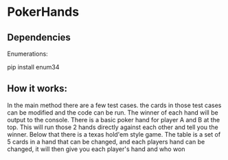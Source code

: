 # PokerHands

## Dependencies
Enumerations:

pip install enum34

## How it works:
In the main method there are a few test cases. the cards in those test cases can be modified and the code can be run. 
The winner of each hand will be output to the console. There is a basic poker hand for player A and B at the top. This
will run those 2 hands directly against each other and tell you the winner. Below that there is a texas hold'em style game.
The table is a set of 5 cards in a hand that can be changed, and each players hand can be changed, it will then give you
each player's hand and who won
